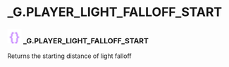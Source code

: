 # _G.PLAYER_LIGHT_FALLOFF_START

### <img src="../../.gitbook/assets/global.png" width="32" height="32" /> **_G**.PLAYER_LIGHT_FALLOFF_START
Returns the starting distance of light falloff<br>
